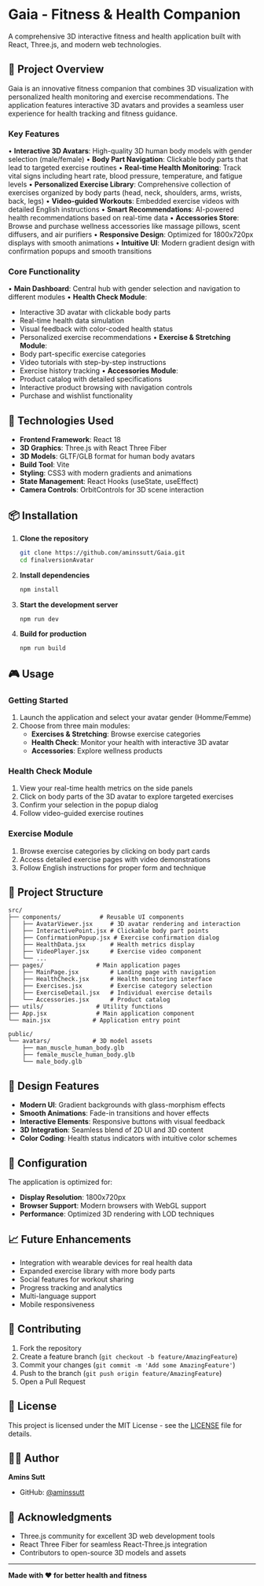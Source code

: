 # Gaia - Fitness & Health Companion

A comprehensive 3D interactive fitness and health application built with React, Three.js, and modern web technologies.

## 🌟 Project Overview

Gaia is an innovative fitness companion that combines 3D visualization with personalized health monitoring and exercise recommendations. The application features interactive 3D avatars and provides a seamless user experience for health tracking and fitness guidance.

### Key Features

• **Interactive 3D Avatars**: High-quality 3D human body models with gender selection (male/female)
• **Body Part Navigation**: Clickable body parts that lead to targeted exercise routines
• **Real-time Health Monitoring**: Track vital signs including heart rate, blood pressure, temperature, and fatigue levels
• **Personalized Exercise Library**: Comprehensive collection of exercises organized by body parts (head, neck, shoulders, arms, wrists, back, legs)
• **Video-guided Workouts**: Embedded exercise videos with detailed English instructions
• **Smart Recommendations**: AI-powered health recommendations based on real-time data
• **Accessories Store**: Browse and purchase wellness accessories like massage pillows, scent diffusers, and air purifiers
• **Responsive Design**: Optimized for 1800x720px displays with smooth animations
• **Intuitive UI**: Modern gradient design with confirmation popups and smooth transitions

### Core Functionality

• **Main Dashboard**: Central hub with gender selection and navigation to different modules
• **Health Check Module**: 
  - Interactive 3D avatar with clickable body parts
  - Real-time health data simulation
  - Visual feedback with color-coded health status
  - Personalized exercise recommendations
• **Exercise & Stretching Module**:
  - Body part-specific exercise categories
  - Video tutorials with step-by-step instructions
  - Exercise history tracking
• **Accessories Module**:
  - Product catalog with detailed specifications
  - Interactive product browsing with navigation controls
  - Purchase and wishlist functionality

## 🚀 Technologies Used

- **Frontend Framework**: React 18
- **3D Graphics**: Three.js with React Three Fiber
- **3D Models**: GLTF/GLB format for human body avatars
- **Build Tool**: Vite
- **Styling**: CSS3 with modern gradients and animations
- **State Management**: React Hooks (useState, useEffect)
- **Camera Controls**: OrbitControls for 3D scene interaction

## 📦 Installation

1. **Clone the repository**
   ```bash
   git clone https://github.com/aminssutt/Gaia.git
   cd finalversionAvatar
   ```

2. **Install dependencies**
   ```bash
   npm install
   ```

3. **Start the development server**
   ```bash
   npm run dev
   ```

4. **Build for production**
   ```bash
   npm run build
   ```

## 🎮 Usage

### Getting Started
1. Launch the application and select your avatar gender (Homme/Femme)
2. Choose from three main modules:
   - **Exercises & Stretching**: Browse exercise categories
   - **Health Check**: Monitor your health with interactive 3D avatar
   - **Accessories**: Explore wellness products

### Health Check Module
1. View your real-time health metrics on the side panels
2. Click on body parts of the 3D avatar to explore targeted exercises
3. Confirm your selection in the popup dialog
4. Follow video-guided exercise routines

### Exercise Module
1. Browse exercise categories by clicking on body part cards
2. Access detailed exercise pages with video demonstrations
3. Follow English instructions for proper form and technique

## 📁 Project Structure

```
src/
├── components/           # Reusable UI components
│   ├── AvatarViewer.jsx     # 3D avatar rendering and interaction
│   ├── InteractivePoint.jsx # Clickable body part points
│   ├── ConfirmationPopup.jsx # Exercise confirmation dialog
│   ├── HealthData.jsx       # Health metrics display
│   ├── VideoPlayer.jsx      # Exercise video component
│   └── ...
├── pages/               # Main application pages
│   ├── MainPage.jsx         # Landing page with navigation
│   ├── HealthCheck.jsx      # Health monitoring interface
│   ├── Exercises.jsx        # Exercise category selection
│   ├── ExerciseDetail.jsx   # Individual exercise details
│   └── Accessories.jsx      # Product catalog
├── utils/               # Utility functions
├── App.jsx              # Main application component
└── main.jsx            # Application entry point

public/
└── avatars/            # 3D model assets
    ├── man_muscle_human_body.glb
    ├── female_muscle_human_body.glb
    └── male_body.glb
```

## 🎨 Design Features

- **Modern UI**: Gradient backgrounds with glass-morphism effects
- **Smooth Animations**: Fade-in transitions and hover effects
- **Interactive Elements**: Responsive buttons with visual feedback
- **3D Integration**: Seamless blend of 2D UI and 3D content
- **Color Coding**: Health status indicators with intuitive color schemes

## 🔧 Configuration

The application is optimized for:
- **Display Resolution**: 1800x720px
- **Browser Support**: Modern browsers with WebGL support
- **Performance**: Optimized 3D rendering with LOD techniques

## 📈 Future Enhancements

- Integration with wearable devices for real health data
- Expanded exercise library with more body parts
- Social features for workout sharing
- Progress tracking and analytics
- Multi-language support
- Mobile responsiveness

## 🤝 Contributing

1. Fork the repository
2. Create a feature branch (`git checkout -b feature/AmazingFeature`)
3. Commit your changes (`git commit -m 'Add some AmazingFeature'`)
4. Push to the branch (`git push origin feature/AmazingFeature`)
5. Open a Pull Request

## 📄 License

This project is licensed under the MIT License - see the [LICENSE](LICENSE) file for details.

## 👨‍💻 Author

**Amins Sutt**
- GitHub: [@aminssutt](https://github.com/aminssutt)

## 🙏 Acknowledgments

- Three.js community for excellent 3D web development tools
- React Three Fiber for seamless React-Three.js integration
- Contributors to open-source 3D models and assets

---

**Made with ❤️ for better health and fitness**
